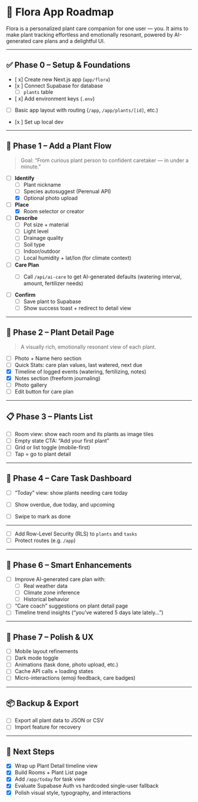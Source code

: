 # 🌿 Flora App Roadmap

Flora is a personalized plant care companion for one user — you. It aims to make plant tracking effortless and emotionally resonant, powered by AI-generated care plans and a delightful UI.

---

## ✅ Phase 0 – Setup & Foundations

- [ x] Create new Next.js app (`app/flora`)
- [x ] Connect Supabase for database
  - [ ] `plants` table
- [ x] Add environment keys (`.env`)
- [ ] Basic app layout with routing (`/app`, `/app/plants/[id]`, etc.)
- [x ] Set up local dev 

---

## 🌱 Phase 1 – Add a Plant Flow

> Goal: “From curious plant person to confident caretaker — in under a minute.”

- [ ] **Identify**
  - [ ] Plant nickname
  - [ ] Species autosuggest (Perenual API)
  - [x] Optional photo upload

- [ ] **Place**
  - [x] Room selector or creator

- [ ] **Describe**
  - [ ] Pot size + material
  - [ ] Light level
  - [ ] Drainage quality
  - [ ] Soil type
  - [ ] Indoor/outdoor
  - [ ] Local humidity + lat/lon (for climate context)

- [ ] **Care Plan**
  - [ ] Call `/api/ai-care` to get AI-generated defaults (watering interval, amount, fertilizer needs)
 

- [ ] **Confirm**
  - [ ] Save plant to Supabase
  - [ ] Show success toast + redirect to detail view

---

## 🌿 Phase 2 – Plant Detail Page

> A visually rich, emotionally resonant view of each plant.

- [ ] Photo + Name hero section
- [ ] Quick Stats: care plan values, last watered, next due
- [x] Timeline of logged events (watering, fertilizing, notes)
- [x] Notes section (freeform journaling)
- [ ] Photo gallery
- [ ] Edit button for care plan

---

## 📋 Phase 3 – Plants List

- [ ] Room view: show each room and its plants as image tiles
- [ ] Empty state CTA: “Add your first plant”
- [ ] Grid or list toggle (mobile-first)
- [ ] Tap = go to plant detail

---

## 📅 Phase 4 – Care Task Dashboard

- [ ] “Today” view: show plants needing care today
- [ ] Show overdue, due today, and upcoming
- [ ] Swipe to mark as done


---

- [ ] Add Row-Level Security (RLS) to `plants` and `tasks`
- [ ] Protect routes (e.g. `/app`)

---

## 🧠 Phase 6 – Smart Enhancements

- [ ] Improve AI-generated care plan with:
  - [ ] Real weather data
  - [ ] Climate zone inference
  - [ ] Historical behavior
- [ ] “Care coach” suggestions on plant detail page
- [ ] Timeline trend insights (“you’ve watered 5 days late lately…”)

---

## 🧪 Phase 7 – Polish & UX

- [ ] Mobile layout refinements
- [ ] Dark mode toggle
- [ ] Animations (task done, photo upload, etc.)
- [ ] Cache API calls + loading states
- [ ] Micro-interactions (emoji feedback, care badges)

---

## 📦  Backup & Export

- [ ] Export all plant data to JSON or CSV
- [ ] Import feature for recovery

---

## 🧭 Next Steps

- [x] Wrap up Plant Detail timeline view
- [x] Build Rooms + Plant List page
- [x] Add `/app/today` for task view
- [x] Evaluate Supabase Auth vs hardcoded single-user fallback
- [x] Polish visual style, typography, and interactions
